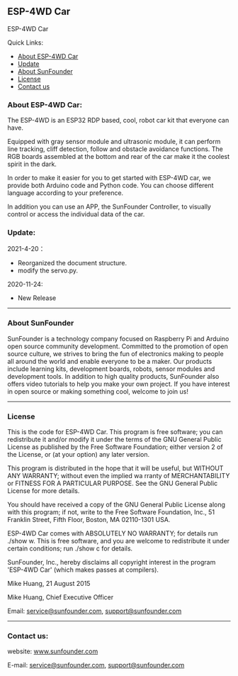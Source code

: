 ## ESP-4WD Car 
ESP-4WD Car 

Quick Links:

 * [About ESP-4WD Car](#about_this_module)
 * [Update](#update)
 * [About SunFounder](#about_sunfounder)
 * [License](#license)
 * [Contact us](#contact_us)

<a id="about_this_module"></a>
### About ESP-4WD Car:
The ESP-4WD is an ESP32 RDP based, cool, robot car kit that everyone can have.

Equipped with gray sensor module and ultrasonic module, it can  perform line tracking, cliff detection, follow and obstacle avoidance functions. The RGB boards assembled at the bottom and rear of the car make it the coolest spirit in the dark.

In order to make it easier for you to get started with ESP-4WD car, we provide both Arduino code and Python code. You can choose different language according to your preference.

In addition you can use an APP, the SunFounder Controller, to visually control or access the individual data of the car.


<a id="update"></a>
### Update:

2021-4-20：
- Reorganized the document structure.
- modify the servo.py.

2020-11-24:
 - New Release


----------------------------------------------
<a id="about_sunfounder"></a>
### About SunFounder
SunFounder is a technology company focused on Raspberry Pi and Arduino open source community development. Committed to the promotion of open source culture, we strives to bring the fun of electronics making to people all around the world and enable everyone to be a maker. Our products include learning kits, development boards, robots, sensor modules and development tools. In addition to high quality products, SunFounder also offers video tutorials to help you make your own project. If you have interest in open source or making something cool, welcome to join us!

----------------------------------------------
<a id="license"></a>
### License
This is the code for ESP-4WD Car.
This program is free software; you can redistribute it and/or modify it under the terms of the GNU General Public License as published by the Free Software Foundation; either version 2 of the License, or (at your option) any later version.

This program is distributed in the hope that it will be useful, but WITHOUT ANY WARRANTY; without even the implied wa rranty of MERCHANTABILITY or FITNESS FOR A PARTICULAR PURPOSE. See the GNU General Public License for more details.

You should have received a copy of the GNU General Public License along with this program; if not, write to the Free Software Foundation, Inc., 51 Franklin Street, Fifth Floor, Boston, MA 02110-1301 USA.

ESP-4WD Car comes with ABSOLUTELY NO WARRANTY; for details run ./show w. This is free software, and you are welcome to redistribute it under certain conditions; run ./show c for details.

SunFounder, Inc., hereby disclaims all copyright interest in the program 'ESP-4WD Car' (which makes passes at compilers).

Mike Huang, 21 August 2015

Mike Huang, Chief Executive Officer

Email: service@sunfounder.com, support@sunfounder.com

----------------------------------------------
<a id="contact_us"></a>
### Contact us:
website:
	www.sunfounder.com

E-mail:
	service@sunfounder.com, support@sunfounder.com